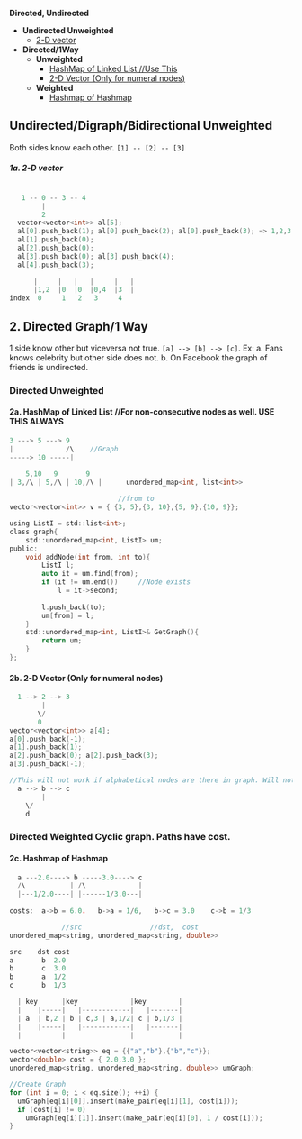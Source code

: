 **Directed, Undirected**
- **Undirected Unweighted**
  - [2-D vector](#u1)
- **Directed/1Way**
  - **Unweighted**
    - [HashMap of Linked List //Use This](#d1)
    - [2-D Vector (Only for numeral nodes)](#d2)
  -  **Weighted**
     - [Hashmap of Hashmap](#d3)

## Undirected/Digraph/Bidirectional Unweighted
Both sides know each other.  `[1] -- [2] -- [3]`
<a name=u1></a>
##### 1a. 2-D vector
```cpp

   1 -- 0 -- 3 -- 4
        |
        2  
  vector<vector<int>> al[5];
  al[0].push_back(1); al[0].push_back(2); al[0].push_back(3); => 1,2,3    //node0
  al[1].push_back(0);                                                     //node1
  al[2].push_back(0);                                                     //node2
  al[3].push_back(0); al[3].push_back(4);                                 //node3
  al[4].push_back(3);                                                     //node4
  
      |     |   |   |     |   |
      |1,2  |0  |0  |0,4  |3  |
index  0     1   2   3     4
```


## 2. Directed Graph/1 Way
1 side know other but viceversa not true. `[a] --> [b] --> [c]`. Ex: a. Fans knows celebrity but other side does not. b.  On Facebook the graph of friends is undirected.

### Directed Unweighted
<a name=d1></a>
#### 2a. HashMap of Linked List	 //For non-consecutive nodes as well. USE THIS ALWAYS
```c
3 ---> 5 ---> 9
|             /\    //Graph
-----> 10 -----|

    5,10   9       9
| 3,/\ | 5,/\ | 10,/\ |      unordered_map<int, list<int>>
 
                           //from to
vector<vector<int>> v = { {3, 5},{3, 10},{5, 9},{10, 9}};

using ListI = std::list<int>;
class graph{
    std::unordered_map<int, ListI> um;
public:
    void addNode(int from, int to){
        ListI l;
        auto it = um.find(from);
        if (it != um.end())		//Node exists
            l = it->second;
        
        l.push_back(to);
        um[from] = l;
    }
    std::unordered_map<int, ListI>& GetGraph(){
        return um;
    }
};
```
<a name=d2></a>
#### 2b. 2-D Vector (Only for numeral nodes)
```c
  1 --> 2 --> 3
        |
       \/
       0  
vector<vector<int>> a[4];
a[0].push_back(-1);
a[1].push_back(1);
a[2].push_back(0); a[2].push_back(3);
a[3].push_back(-1);

//This will not work if alphabetical nodes are there in graph. Will not work.
  a --> b --> c 
        |
	\/
	d
```


### Directed Weighted Cyclic graph. Paths have cost.
<a name=d3></a>
#### 2c. Hashmap of Hashmap
```c
  a ---2.0----> b -----3.0----> c
  /\           | /\             |
  |---1/2.0----| |------1/3.0---|
  
costs:  a->b = 6.0.   b->a = 1/6,   b->c = 3.0    c->b = 1/3

             //src                 //dst,  cost
unordered_map<string, unordered_map<string, double>>

src    dst cost
a       b  2.0
b       c  3.0
b       a  1/2
c       b  1/3

  | key      |key             |key        |
  |    |-----|   |------------|   |-------|
  | a  | b,2 | b | c,3 | a,1/2| c | b,1/3 |
  |    |-----|   |------------|   |-------|
  |          |                |           |

vector<vector<string>> eq = {{"a","b"},{"b","c"}};
vector<double> cost = { 2.0,3.0 };
unordered_map<string, unordered_map<string, double>> umGraph;

//Create Graph
for (int i = 0; i < eq.size(); ++i) {
  umGraph[eq[i][0]].insert(make_pair(eq[i][1], cost[i]));
  if (cost[i] != 0)
    umGraph[eq[i][1]].insert(make_pair(eq[i][0], 1 / cost[i]));
}
```
